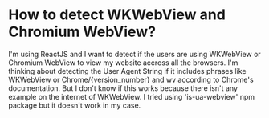 
# How to detect WKWebView and Chromium WebView?

I'm using ReactJS and I want to detect if the users are using WKWebView or Chromium WebView to view my website accross all the browsers.
I'm thinking about detecting the User Agent String if it includes phrases like WKWebView or Chrome/{version_number} and wv according to Chrome's documentation.
But I don't know if this works because there isn't any example on the internet of WKWebView.
I tried using 'is-ua-webview' npm package but it doesn't work in my case.

        